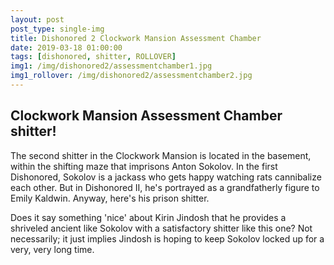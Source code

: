 ```yaml
---
layout: post
post_type: single-img
title: Dishonored 2 Clockwork Mansion Assessment Chamber
date: 2019-03-18 01:00:00
tags: [dishonored, shitter, ROLLOVER]
img1: /img/dishonored2/assessmentchamber1.jpg
img1_rollover: /img/dishonored2/assessmentchamber2.jpg
---
```

## Clockwork Mansion Assessment Chamber shitter!

The second shitter in the Clockwork Mansion is located in the basement, within the shifting maze that imprisons Anton Sokolov. In the first Dishonored, Sokolov is a jackass who gets happy watching rats cannibalize each other. But in Dishonored II, he's portrayed as a grandfatherly figure to Emily Kaldwin. Anyway, here's his prison shitter.

Does it say something 'nice' about Kirin Jindosh that he provides a shriveled ancient like Sokolov with a satisfactory shitter like this one? Not necessarily; it just implies Jindosh is hoping to keep Sokolov locked up for a very, very long time.
